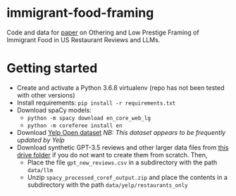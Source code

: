 # immigrant-food-framing
Code and data for [paper](https://arxiv.org/abs/2307.07645) on Othering and Low Prestige Framing of Immigrant Food in US Restaurant Reviews and LLMs.

# Getting started
- Create and activate a Python 3.6.8 virtualenv (repo has not been tested with other versions)
- Install requirements: `pip install -r requirements.txt`
- Download spaCy models:
	- `python -m spacy download en_core_web_lg`
	- `python -m coreferee install en`
- Download [Yelp Open dataset](https://www.yelp.com/dataset) *NB: This dataset appears to be frequently updated by Yelp*
- Download synthetic GPT-3.5 reviews and other larger data files from [this drive folder](https://drive.google.com/file/d/1-6pzufs7e-z-IM-PucOHiOTFS6zloouI/view?usp=sharing) if you do not want to create them from scratch. Then,
    - Place the file `gpt_new_reviews.csv` in a subdirectory with the path `data/llm` 
    - Unzip `spacy_processed_coref_output.zip` and place the contents in a subdirectory with the path `data/yelp/restaurants_only`
